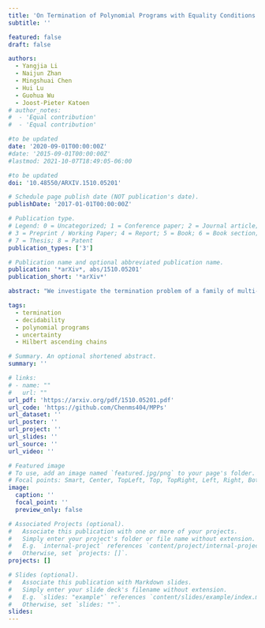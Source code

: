 ```yaml
---
title: 'On Termination of Polynomial Programs with Equality Conditions'
subtitle: ''

featured: false
draft: false

authors:
  - Yangjia Li
  - Naijun Zhan
  - Mingshuai Chen
  - Hui Lu
  - Guohua Wu
  - Joost-Pieter Katoen
# author_notes:
#  - 'Equal contribution'
#  - 'Equal contribution'

#to be updated
date: '2020-09-01T00:00:00Z'
#date: '2015-09-01T00:00:00Z'
#lastmod: 2021-10-07T18:49:05-06:00

#to be updated
doi: '10.48550/ARXIV.1510.05201'

# Schedule page publish date (NOT publication's date).
publishDate: '2017-01-01T00:00:00Z'

# Publication type.
# Legend: 0 = Uncategorized; 1 = Conference paper; 2 = Journal article;
# 3 = Preprint / Working Paper; 4 = Report; 5 = Book; 6 = Book section;
# 7 = Thesis; 8 = Patent
publication_types: ['3']

# Publication name and optional abbreviated publication name.
publication: '*arXiv*, abs/1510.05201'
publication_short: '*arXiv*'

abstract: "We investigate the termination problem of a family of multi-path polynomial programs (MPPs), in which all assignments to program variables are polynomials, and test conditions of loops and conditional statements are polynomial equalities. We show that the set of non-terminating inputs (NTI) of such a program is algorithmically computable, thus leading to the decidability of its termination. To the best of our knowledge, the considered family of MPPs is hitherto the largest one for which termination is decidable. We present an explicit recursive function which is essentially Ackermannian, to compute the maximal length of ascending chains of polynomial ideals under a control function, and thereby obtain a complete answer to the questions raised by Seidenberg. This maximal length facilitates a precise complexity analysis of our algorithms for computing the NTI and deciding termination of MPPs. We extend our method to programs with polynomial guarded commands and show how an incomplete procedure for MPPs with inequality guards can be obtained. An application of our techniques to invariant generation of polynomial programs is further presented."

tags:
  - termination
  - decidability
  - polynomial programs
  - uncertainty
  - Hilbert ascending chains

# Summary. An optional shortened abstract.
summary: ''

# links:
# - name: ""
#   url: ""
url_pdf: 'https://arxiv.org/pdf/1510.05201.pdf'
url_code: 'https://github.com/Chenms404/MPPs'
url_dataset: ''
url_poster: ''
url_project: ''
url_slides: ''
url_source: ''
url_video: ''

# Featured image
# To use, add an image named `featured.jpg/png` to your page's folder.
# Focal points: Smart, Center, TopLeft, Top, TopRight, Left, Right, BottomLeft, Bottom, BottomRight.
image:
  caption: ''
  focal_point: ''
  preview_only: false

# Associated Projects (optional).
#   Associate this publication with one or more of your projects.
#   Simply enter your project's folder or file name without extension.
#   E.g. `internal-project` references `content/project/internal-project/index.md`.
#   Otherwise, set `projects: []`.
projects: []

# Slides (optional).
#   Associate this publication with Markdown slides.
#   Simply enter your slide deck's filename without extension.
#   E.g. `slides: "example"` references `content/slides/example/index.md`.
#   Otherwise, set `slides: ""`.
slides:
---
```


<!-- {{% callout note %}}
Click the _Cite_ button above to demo the feature to enable visitors to import publication metadata into their reference management software.
{{% /callout %}} -->
